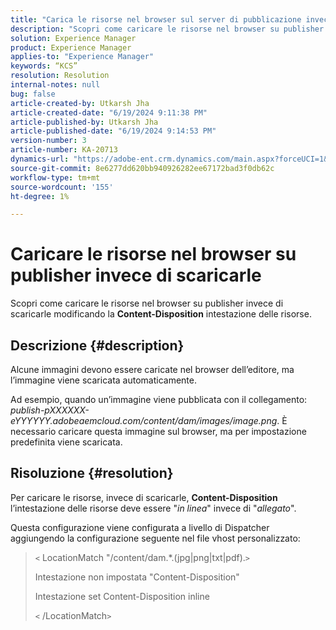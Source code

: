 ```yaml
---
title: "Carica le risorse nel browser sul server di pubblicazione invece di scaricarle"
description: "Scopri come caricare le risorse nel browser su publisher."
solution: Experience Manager
product: Experience Manager
applies-to: "Experience Manager"
keywords: “KCS”
resolution: Resolution
internal-notes: null
bug: false
article-created-by: Utkarsh Jha
article-created-date: "6/19/2024 9:11:38 PM"
article-published-by: Utkarsh Jha
article-published-date: "6/19/2024 9:14:53 PM"
version-number: 3
article-number: KA-20713
dynamics-url: "https://adobe-ent.crm.dynamics.com/main.aspx?forceUCI=1&pagetype=entityrecord&etn=knowledgearticle&id=0b45ae82-802e-ef11-840a-00224809e160"
source-git-commit: 8e6277dd620bb940926282ee67172bad3f0db62c
workflow-type: tm+mt
source-wordcount: '155'
ht-degree: 1%

---
```


# Caricare le risorse nel browser su publisher invece di scaricarle


Scopri come caricare le risorse nel browser su publisher invece di scaricarle modificando la <b>Content-Disposition</b> intestazione delle risorse.

## Descrizione {#description}


Alcune immagini devono essere caricate nel browser dell’editore, ma l’immagine viene scaricata automaticamente.

Ad esempio, quando un’immagine viene pubblicata con il collegamento: *publish-pXXXXXX-eYYYYYY.adobeaemcloud.com/content/dam/images/image.png*. È necessario caricare questa immagine sul browser, ma per impostazione predefinita viene scaricata.


## Risoluzione {#resolution}


Per caricare le risorse, invece di scaricarle, <b>Content-Disposition</b> l’intestazione delle risorse deve essere &quot;*in linea*&quot; invece di &quot;*allegato*&quot;.

Questa configurazione viene configurata a livello di Dispatcher aggiungendo la configurazione seguente nel file vhost personalizzato:




> `<` LocationMatch &quot;\/content\/dam.\*\.(jpg|png|txt|pdf).`>`
> 
> Intestazione non impostata &quot;Content-Disposition&quot;
> 
> Intestazione set Content-Disposition inline
> 
> `<` /LocationMatch`>`





